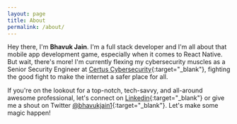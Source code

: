 ```yaml
---
layout: page
title: About
permalink: /about/
---
```


Hey there, I'm **Bhavuk Jain**. I'm a full stack developer and I'm all about that mobile app development game, especially when it comes to React Native. But wait, there's more! I'm currently flexing my cybersecurity muscles as a Senior Security Engineer at [Certus Cybersecurity](https://www.certuscyber.com){:target="_blank"}, fighting the good fight to make the internet a safer place for all.


If you're on the lookout for a top-notch, tech-savvy, and all-around awesome professional, let's connect on [Linkedin](https://www.linkedin.com/in/bhavukjain1/){:target="_blank"} or give me a shout on Twitter [@bhavukjain1](https://twitter.com/bhavukjain1){:target="_blank"}. Let's make some magic happen!






